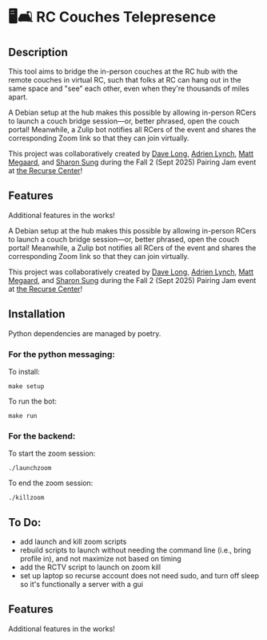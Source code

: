 # 🖥️🛋️ RC Couches Telepresence

## Description

This tool aims to bridge the in-person couches at the RC hub with the remote couches in virtual RC, such that folks at RC can hang out in the same space and "see" each other, even when they're thousands of miles apart. 

A Debian setup at the hub makes this possible by allowing in-person RCers to launch a couch bridge session—or, better phrased, open the couch portal! Meanwhile, a Zulip bot notifies all RCers of the event and shares the corresponding Zoom link so that they can join virtually. 

This project was collaboratively created by [Dave Long](https://github.com/demaere-oiie), [Adrien Lynch](https://github.com/aadriien), [Matt Megaard](https://github.com/mmegaard), and [Sharon Sung](https://github.com/minsun-ss) during the Fall 2 (Sept 2025) Pairing Jam event at [the Recurse Center](https://www.recurse.com)! 


## Features

Additional features in the works! 

A Debian setup at the hub makes this possible by allowing in-person RCers to launch a couch bridge session—or, better phrased, open the couch portal! Meanwhile, a Zulip bot notifies all RCers of the event and shares the corresponding Zoom link so that they can join virtually.

This project was collaboratively created by [Dave Long](https://github.com/demaere-oiie), [Adrien Lynch](https://github.com/aadriien), [Matt Megaard](https://github.com/mmegaard), and [Sharon Sung](https://github.com/minsun-ss) during the Fall 2 (Sept 2025) Pairing Jam event at [the Recurse Center](https://www.recurse.com)!

## Installation

Python dependencies are managed by poetry.

### For the python messaging:

To install:
```
make setup
```

To run the bot:
```
make run
```

### For the backend:

To start the zoom session:
```
./launchzoom
```

To end the zoom session:
```
./killzoom
```

## To Do:

- add launch and kill zoom scripts
- rebuild scripts to launch without needing the command line (i.e., bring profile in), and not maximize not based on timing
- add the RCTV script to launch on zoom kill
- set up laptop so recurse account does not need sudo, and turn off sleep so it's functionally a server with a gui

## Features

Additional features in the works!
